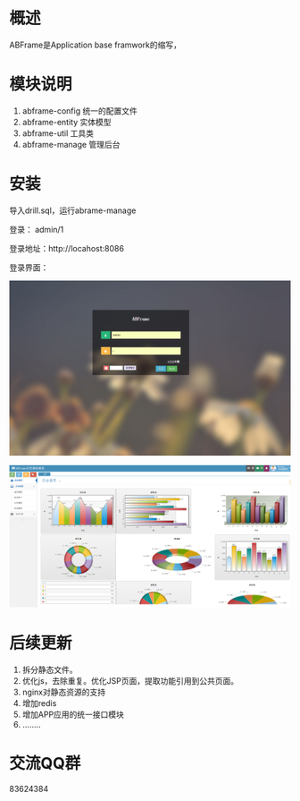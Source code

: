 # 概述

ABFrame是Application base framwork的缩写，


# 模块说明


1. abframe-config  统一的配置文件
2. abframe-entity  实体模型
3. abframe-util    工具类
4. abframe-manage  管理后台


# 安装

导入drill.sql，运行abrame-manage

登录： admin/1

登录地址：http://locahost:8086  

登录界面：

![login](https://github.com/zoopaper/assets/blob/master/img/login.jpg)

![login](https://github.com/zoopaper/assets/blob/master/img/main.jpg)

# 后续更新

1. 拆分静态文件。
2. 优化js，去除重复。优化JSP页面，提取功能引用到公共页面。
3. nginx对静态资源的支持
4. 增加redis
5. 增加APP应用的统一接口模块
6. ........


# 交流QQ群

83624384
